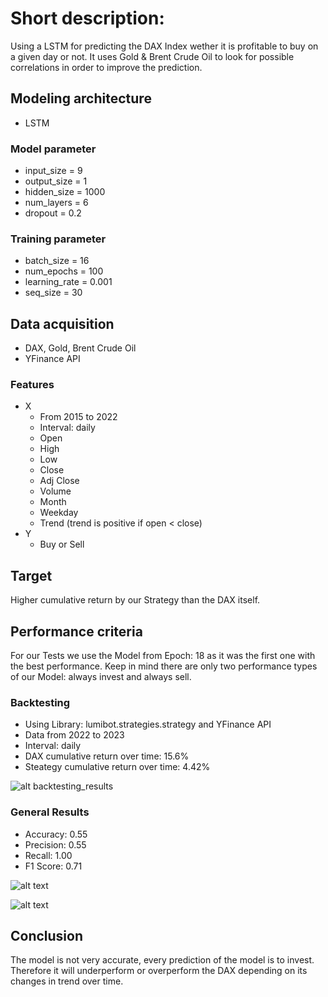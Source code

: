 # Short description: ​
Using a LSTM for predicting the DAX Index wether it is profitable to buy on a given day or not.
It uses Gold & Brent Crude Oil to look for possible correlations in order to improve the prediction.

##  Modeling architecture
- LSTM

### Model parameter
- input_size = 9
- output_size = 1
- hidden_size = 1000
- num_layers = 6
- dropout = 0.2

### Training parameter
- batch_size = 16
- num_epochs = 100
- learning_rate = 0.001
- seq_size = 30

## Data acquisition
- DAX, Gold, Brent Crude Oil 
- YFinance API
### Features
- X
    - From 2015 to 2022
    - Interval: daily
    - Open
    - High
    - Low
    - Close
    - Adj Close
    - Volume
    - Month
    - Weekday
    - Trend (trend is positive if open < close)
- Y
    - Buy or Sell

## Target
Higher cumulative return by our Strategy than the DAX itself.

## Performance criteria
For our Tests we use the Model from Epoch: 18 as it was the first one with the best performance. Keep in mind there are only two performance types of our Model: always invest and always sell.

### Backtesting
- Using Library: lumibot.strategies.strategy and YFinance API
- Data from 2022 to 2023
- Interval: daily
- DAX cumulative return over time: 15.6%
- Steategy cumulative return over time: 4.42%

![alt backtesting_results](results/backtesting_results.png)

### General Results
- Accuracy: 0.55
- Precision: 0.55
- Recall: 1.00
- F1 Score: 0.71

![alt text](results/confusion_matrix.png)

![alt text](results/corr_matrix.png)

## Conclusion
The model is not very accurate, every prediction of the model is to invest. Therefore it will underperform or overperform the DAX depending on its changes in trend over time.